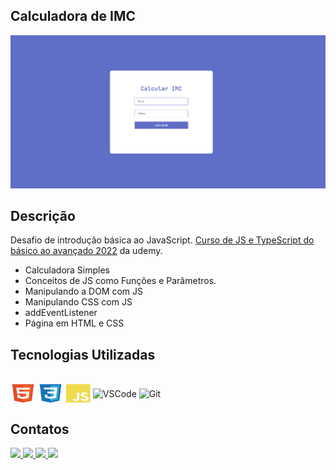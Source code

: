 <h2>Calculadora de IMC</h2>

<div align="center">
  <img width="600" src="screenshot.png"/>
</div>
  
<h2>Descrição</h2>
<p>Desafio de introdução básica ao JavaScript. <a href="https://www.udemy.com/course/curso-de-javascript-moderno-do-basico-ao-avancado/">Curso de JS e TypeScript do básico ao avançado 2022</a> da udemy. </p>
<ul>
  <!--<li><a href="https://efficient-sloth-d85.notion.site/Desafio-Pricing-Table-e0b6f59253e54d229fdde09228226b32" target="_blank">Link para o Desafio</a></li>-->
  <li>Calculadora Simples</li>
  <li>Conceitos de JS como Funções e Parâmetros.</li>
  <li>Manipulando a DOM com JS</li>
  <li>Manipulando CSS com JS</li>
  <li>addEventListener</li>
  <li>Página em HTML e CSS</li>
</ul>

<h2>Tecnologias Utilizadas</h2>
<div style="display: inline_block"><br>
  <img align="center" alt="HTML" height="30" width="40" src="https://raw.githubusercontent.com/devicons/devicon/master/icons/html5/html5-original.svg">
  <img align="center" alt="CSS" height="30" width="40" src="https://raw.githubusercontent.com/devicons/devicon/master/icons/css3/css3-original.svg">
  <img align="center" alt="JavaScript" height="30" width="40" src="https://raw.githubusercontent.com/devicons/devicon/master/icons/javascript/javascript-plain.svg">
  <!--<img align="center" alt="JQuery" height="30" width="40" src="https://cdn.jsdelivr.net/gh/devicons/devicon/icons/jquery/jquery-original-wordmark.svg" />
  <img align="center" alt="SASS" height="30" width="40" src="https://cdn.jsdelivr.net/gh/devicons/devicon/icons/sass/sass-original.svg" />-->
  <!--<img align="center" alt="Bootstrap" height="30" width="40" src="https://cdn.jsdelivr.net/gh/devicons/devicon/icons/bootstrap/bootstrap-original-wordmark.svg" />
  <img align="center" alt="TypeScript" height="30" width="40" src="https://cdn.jsdelivr.net/gh/devicons/devicon/icons/typescript/typescript-original.svg" />-->
  <img align="center" alt="VSCode" height="30" width="40" src="https://cdn.jsdelivr.net/gh/devicons/devicon/icons/vscode/vscode-original-wordmark.svg" />
  <img align="center" alt="Git" height="30" width="40" src="https://cdn.jsdelivr.net/gh/devicons/devicon/icons/git/git-original.svg" />
</div>



<h2>Contatos</h2>
<div>
    <a href="https://www.linkedin.com/in/felipe-diego-tamura/" target="_blank">
        <img src="https://img.shields.io/badge/linkedin-%230077B5.svg?style=for-the-badge&logo=linkedin&logoColor=white" target="_blank">
    </a>
    <a href = "mailto:tamurafelipe@gmail.com">
        <img src="https://img.shields.io/badge/-Gmail-%23333?style=for-the-badge&logo=gmail&logoColor=white" target="_blank">
    </a>
    <a href="https://twitter.com/dih_tamura" target="_blank">
        <img src="https://img.shields.io/badge/Twitter-1DA1F2?style=for-the-badge&logo=twitter&logoColor=white" target="_blank">
    </a> 
    <a href="https://www.instagram.com/tamura_felipe/" target="_blank">
        <img src="https://img.shields.io/badge/-Instagram-%23E4405F?style=for-the-badge&logo=instagram&logoColor=white" target="_blank">
    </a> 
</div>